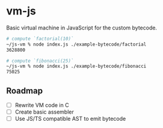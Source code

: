 # vm-js

Basic virtual machine in JavaScript for the custom bytecode.

```bash
# compute `factorial(10)`
~/js-vm % node index.js ./example-bytecode/factorial
3628800

# compute `fibonacci(25)`
~/js-vm % node index.js ./example-bytecode/fibonacci
75025
```

## Roadmap

- [ ] Rewrite VM code in C
- [ ] Create basic assembler
- [ ] Use JS/TS compatible AST to emit bytecode
